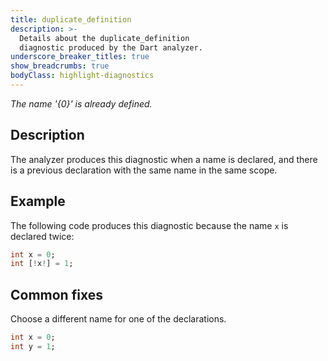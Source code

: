 ```yaml
---
title: duplicate_definition
description: >-
  Details about the duplicate_definition
  diagnostic produced by the Dart analyzer.
underscore_breaker_titles: true
show_breadcrumbs: true
bodyClass: highlight-diagnostics
---
```


_The name '{0}' is already defined._

## Description

The analyzer produces this diagnostic when a name is declared, and there is
a previous declaration with the same name in the same scope.

## Example

The following code produces this diagnostic because the name `x` is
declared twice:

```dart
int x = 0;
int [!x!] = 1;
```

## Common fixes

Choose a different name for one of the declarations.

```dart
int x = 0;
int y = 1;
```
